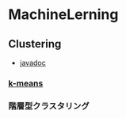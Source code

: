 # MachineLerning

## Clustering
* [javadoc](https://htmlpreview.github.io/?https://raw.githubusercontent.com/otamot/MachineLearning/master/doc/clustering/package-summary.html)
### [k-means](kmeans/README.md)
### 階層型クラスタリング
